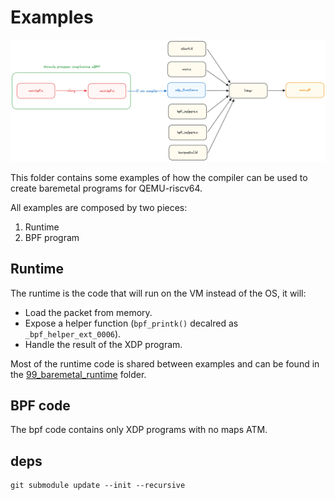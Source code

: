 # Examples

![compiler.png](compiler.png)

This folder contains some examples of how the compiler can be used to create baremetal programs for QEMU-riscv64.

All examples are composed by two pieces:
1. Runtime
2. BPF program

## Runtime
The runtime is the code that will run on the VM instead of the OS, it will:
- Load the packet from memory.
- Expose a helper function (`bpf_printk()` decalred as `_bpf_helper_ext_0006`).
- Handle the result of the XDP program.

Most of the runtime code is shared between examples and can be found in the [99_baremetal_runtime](99_baremetal_runtime/) folder.

## BPF code
The bpf code contains only XDP programs with no maps ATM.

## deps
```shell
git submodule update --init --recursive
```

